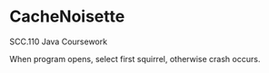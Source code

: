 # CacheNoisette
SCC.110 Java Coursework

When program opens, select first squirrel, otherwise crash occurs.